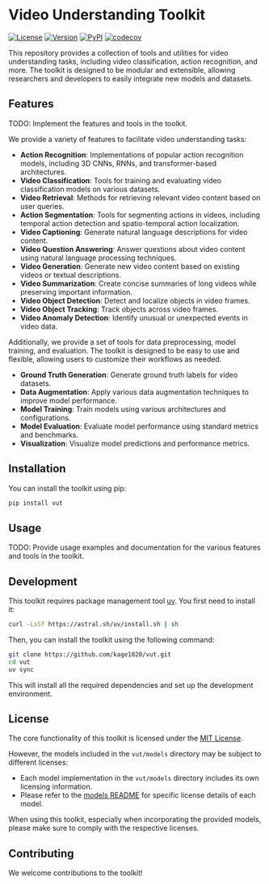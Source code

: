 # Video Understanding Toolkit

[![License](https://img.shields.io/github/license/kage1020/vut)](https://github.com/kage1020/vut/blob/main/LICENSE)
[![Version](https://img.shields.io/github/v/release/kage1020/vut)](https://github.com/kage1020/vut/releases)
[![PyPI](https://img.shields.io/pypi/v/vut)](https://pypi.org/project/vut/)
[![codecov](https://codecov.io/gh/kage1020/vut/graph/badge.svg?token=XWNCMG995B)](https://codecov.io/gh/kage1020/vut)

This repository provides a collection of tools and utilities for video understanding tasks, including video classification, action recognition, and more. The toolkit is designed to be modular and extensible, allowing researchers and developers to easily integrate new models and datasets.

## Features

TODO: Implement the features and tools in the toolkit.

We provide a variety of features to facilitate video understanding tasks:

- **Action Recognition**: Implementations of popular action recognition models, including 3D CNNs, RNNs, and transformer-based architectures.
- **Video Classification**: Tools for training and evaluating video classification models on various datasets.
- **Video Retrieval**: Methods for retrieving relevant video content based on user queries.
- **Action Segmentation**: Tools for segmenting actions in videos, including temporal action detection and spatio-temporal action localization.
- **Video Captioning**: Generate natural language descriptions for video content.
- **Video Question Answering**: Answer questions about video content using natural language processing techniques.
- **Video Generation**: Generate new video content based on existing videos or textual descriptions.
- **Video Summarization**: Create concise summaries of long videos while preserving important information.
- **Video Object Detection**: Detect and localize objects in video frames.
- **Video Object Tracking**: Track objects across video frames.
- **Video Anomaly Detection**: Identify unusual or unexpected events in video data.

Additionally, we provide a set of tools for data preprocessing, model training, and evaluation. The toolkit is designed to be easy to use and flexible, allowing users to customize their workflows as needed.

- **Ground Truth Generation**: Generate ground truth labels for video datasets.
- **Data Augmentation**: Apply various data augmentation techniques to improve model performance.
- **Model Training**: Train models using various architectures and configurations.
- **Model Evaluation**: Evaluate model performance using standard metrics and benchmarks.
- **Visualization**: Visualize model predictions and performance metrics.

## Installation

You can install the toolkit using pip:

```bash
pip install vut
```

## Usage

TODO: Provide usage examples and documentation for the various features and tools in the toolkit.

## Development

This toolkit requires package management tool [uv](https://docs.astral.sh/uv). You first need to install it:

```bash
curl -LsSf https://astral.sh/uv/install.sh | sh
```

Then, you can install the toolkit using the following command:

```bash
git clone https://github.com/kage1020/vut.git
cd vut
uv sync
```

This will install all the required dependencies and set up the development environment.

## License

The core functionality of this toolkit is licensed under the [MIT License](LICENSE).

However, the models included in the `vut/models` directory may be subject to different licenses:

- Each model implementation in the `vut/models` directory includes its own licensing information.
- Please refer to the [models README](/vut/models/README.md) for specific license details of each model.

When using this toolkit, especially when incorporating the provided models, please make sure to comply with the respective licenses.

## Contributing

We welcome contributions to the toolkit!
